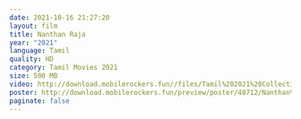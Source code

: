 ```yaml
---
date: 2021-10-16 21:27:20
layout: film
title: Nanthan Raja
year: "2021"
language: Tamil
quality: HD
category: Tamil Movies 2021
size: 500 MB
video: http://download.mobilerockers.fun//files/Tamil%202021%20Collection/Nanthan%20Raja%20(2021)/Nanthan%20Raja%20(2021)%20Full%20Movies/Nanthan%20Raja%20(2021)%20HDRip/Nanthan%20Raja%20(2021)%20HDRip%20Single%20Part.mp4
poster: http://download.mobilerockers.fun/preview/poster/48712/Nanthan%20Raja%20(2021).png
paginate: false
---
```

